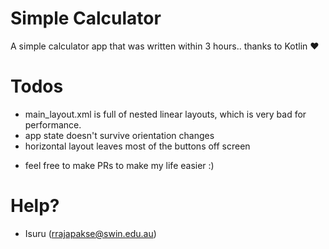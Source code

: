 # Simple Calculator

A simple calculator app that was written within 3 hours.. thanks to Kotlin ❤️

# Todos 

- main_layout.xml is full of nested linear layouts, which is very bad for performance.
- app state doesn't survive orientation changes
- horizontal layout leaves most of the buttons off screen

* feel free to make PRs to make my life easier :)

# Help?

- Isuru (rrajapakse@swin.edu.au)
